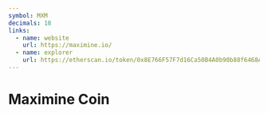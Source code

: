 ```yaml
---
symbol: MXM
decimals: 18
links:
  - name: website
    url: https://maximine.io/
  - name: explorer
    url: https://etherscan.io/token/0x8E766F57F7d16Ca50B4A0b90b88f6468A09b0439
---
```


# Maximine Coin

